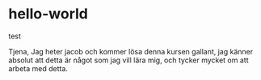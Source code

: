 # hello-world
test

Tjena, 
Jag heter jacob och kommer lösa denna kursen gallant, jag känner absolut att detta är något som jag vill lära mig, och tycker mycket om att arbeta med detta. 

